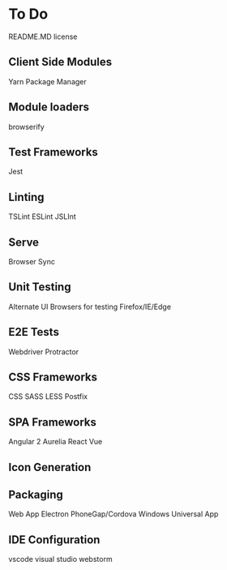# To Do

README.MD
license

## Client Side Modules
Yarn Package Manager

## Module loaders
browserify

## Test Frameworks
Jest

## Linting
TSLint
ESLint
JSLInt

## Serve
Browser Sync

## Unit Testing
Alternate UI Browsers for testing Firefox/IE/Edge

## E2E Tests
Webdriver
Protractor

## CSS Frameworks
CSS
SASS
LESS
Postfix

## SPA Frameworks
Angular 2
Aurelia
React
Vue

## Icon Generation

## Packaging
Web App
Electron
PhoneGap/Cordova
Windows Universal App

## IDE Configuration
vscode
visual studio
webstorm